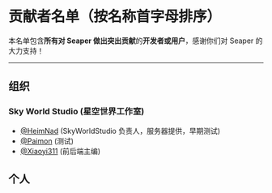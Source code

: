# 贡献者名单（按名称首字母排序）

本名单包含**所有对 Seaper 做出突出贡献**的**开发者或用户**，感谢你们对 Seaper 的大力支持！

---

## 组织

### Sky World Studio (星空世界工作室)
- [@HeimNad](https://github.com/HeimNad) (SkyWorldStudio 负责人，服务器提供，早期测试)
- [@Paimon](https://github.com/Paimon) (测试)
- [@Xiaoyi311](https://github.com/Xiaoyi311) (前后端主编)

## 个人